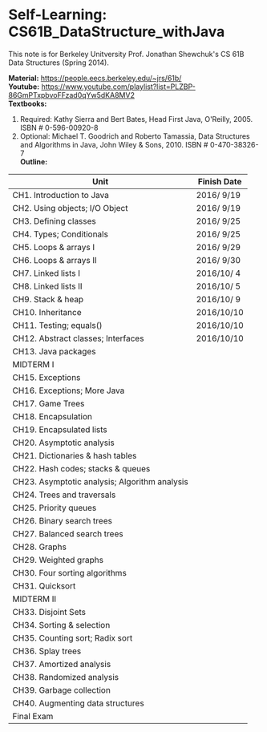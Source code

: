 # Self-Learning: CS61B_DataStructure_withJava
This note is for Berkeley Unitversity Prof. Jonathan Shewchuk's CS 61B Data Structures (Spring 2014).  
  
**Material:** https://people.eecs.berkeley.edu/~jrs/61b/   
**Youtube:** https://www.youtube.com/playlist?list=PLZBP-86GmPTxpbvoFFzad0qYw5dKA8MV2   
**Textbooks:**  
1. Required: Kathy Sierra and Bert Bates, Head First Java, O'Reilly, 2005. ISBN # 0-596-00920-8  
2. Optional: Michael T. Goodrich and Roberto Tamassia, Data Structures and Algorithms in Java, John Wiley & Sons, 2010. ISBN # 0-470-38326-7  
**Outline:**  

| Unit                             |  Finish Date  | 
|---------------------------       |-------------- | 
| CH1. Introduction to Java        | 2016/ 9/19 | 
| CH2. Using objects; I/O Object   | 2016/ 9/19 | 
| CH3. Defining classes            | 2016/ 9/25 | 
| CH4. Types; Conditionals         | 2016/ 9/25 | 
| CH5. Loops & arrays I            | 2016/ 9/29 | 
| CH6. Loops & arrays II           | 2016/ 9/30 | 
| CH7. Linked lists I              | 2016/10/ 4 | 
| CH8. Linked lists II             | 2016/10/ 5 | 
| CH9. Stack & heap                | 2016/10/ 9  | 
| CH10. Inheritance                | 2016/10/10  | 
| CH11. Testing; equals()          | 2016/10/10  | 
| CH12. Abstract classes; Interfaces | 2016/10/10  | 
| CH13. Java packages              |  | 
| MIDTERM I                        |  | 
| CH15. Exceptions                 |  | 
| CH16. Exceptions; More Java      |  | 
| CH17. Game Trees                 |  | 
| CH18. Encapsulation              |  | 
| CH19. Encapsulated lists         |  | 
| CH20. Asymptotic analysis        |  | 
| CH21. Dictionaries & hash tables |  |   
| CH22. Hash codes; stacks & queues|  |   
| CH23. Asymptotic analysis; Algorithm analysis |  | 
| CH24. Trees and traversals       |  | 
| CH25. Priority queues            |  | 
| CH26. Binary search trees        |  | 
| CH27. Balanced search trees      |  | 
| CH28. Graphs                     |  | 
| CH29. Weighted graphs            |  | 
| CH30. Four sorting algorithms    |  | 
| CH31. Quicksort                  |  | 
| MIDTERM II                       |  | 
| CH33. Disjoint Sets              |  | 
| CH34. Sorting & selection        |  | 
| CH35. Counting sort; Radix sort  |  | 
| CH36. Splay trees                |  | 
| CH37. Amortized analysis         |  | 
| CH38. Randomized analysis        |  | 
| CH39. Garbage collection         |  | 
| CH40. Augmenting data structures |  | 
| Final Exam                       |  | 

